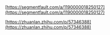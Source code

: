[https://segmentfault.com/a/1190000018250127](https://segmentfault.com/a/1190000018250127)

  
[https://zhuanlan.zhihu.com/p/57346388](https://zhuanlan.zhihu.com/p/57346388)